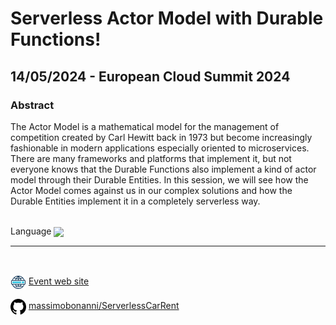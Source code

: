 # Serverless Actor Model with Durable Functions!
##  14/05/2024 - European Cloud Summit 2024
### Abstract 
The Actor Model is a mathematical model for the management of competition created by Carl Hewitt back in 1973 but become increasingly fashionable in modern applications especially oriented to microservices. There are many frameworks and platforms that implement it, but not everyone knows that the Durable Functions also implement a kind of actor model through their Durable Entities. In this session, we will see how the Actor Model comes against us in our complex solutions and how the Durable Entities implement it in a completely serverless way.

<br/>
Language <img width="25" src="https://raw.githubusercontent.com/massimobonanni/massimobonanni/master/images/flageng.svg" style="vertical-align:middle">

<br/>

---
<br/>
<p>
<img width="25" src="https://raw.githubusercontent.com/massimobonanni/massimobonanni/master/images/eventwebsite.svg" style="vertical-align:middle"> 
<a href="https://cloudsummit.eu/">Event web site</a>
</p>

<p>
<img width="25" src="https://raw.githubusercontent.com/massimobonanni/massimobonanni/master/images/github.svg" style="vertical-align:middle"> 
<a href="https://github.com/massimobonanni/ServerlessCarRent" target="_blank">massimobonanni/ServerlessCarRent</a>
</p>